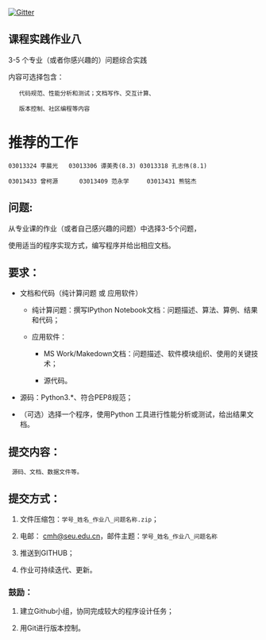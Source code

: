 
[![Gitter](https://badges.gitter.im/Py03013052/Students2016.svg)](https://gitter.im/Py03013052/Students2016?utm_source=badge&utm_medium=badge&utm_campaign=pr-badge)

## 课程实践作业八

3-5 个专业（或者你感兴趣的）问题综合实践

内容可选择包含：
    
       代码规范、性能分析和测试；文档写作、交互计算、
   
       版本控制、社区编程等内容

# 推荐的工作

    03013324 李晨光   03013306 谭美秀(8.3) 03013318 孔志伟(8.1)
    
    03013433 曾柯源 	  03013409 范永学     03013431 熊铭杰

##  问题: 

从专业课的作业（或者自己感兴趣的问题）中选择3-5个问题，

使用适当的程序实现方式，编写程序并给出相应文档。

## 要求：

*  文档和代码（纯计算问题 或 应用软件）

   * 纯计算问题：撰写IPython Notebook文档：问题描述、算法、算例、结果和代码；
    
   * 应用软件：
        
        *  MS Work/Makedown文档：问题描述、软件模块组织、使用的关键技术；
        
        * 源代码。

* 源码：Python3.*、符合PEP8规范；

* （可选）选择一个程序，使用Python 工具进行性能分析或测试，给出结果文档。

## 提交内容：
     
     源码、文档、数据文件等。

## 提交方式：

1.	文件压缩包：`学号_姓名_作业八_问题名称.zip`；

2.	电邮： cmh@seu.edu.cn，邮件主题：`学号_姓名_作业八_问题名称`

3.	推送到GITHUB；

4.	作业可持续迭代、更新。

### 鼓励：

1.	建立Github小组，协同完成较大的程序设计任务；

2.	用Git进行版本控制。


